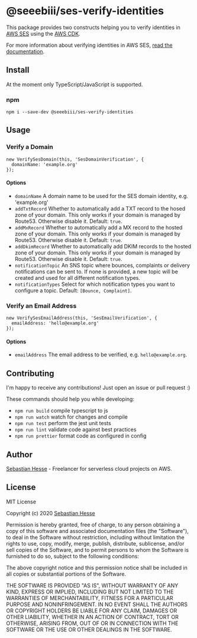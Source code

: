 # @seeebiii/ses-verify-identities

This package provides two constructs helping you to verify identities in [AWS SES](https://aws.amazon.com/ses/) using the [AWS CDK](https://aws.amazon.com/cdk/).

For more information about verifying identities in AWS SES, [read the documentation](https://docs.aws.amazon.com/ses/latest/DeveloperGuide/verify-domains.html).

## Install

At the moment only TypeScript/JavaScript is supported.

### npm

```
npm i --save-dev @seeebiii/ses-verify-identities
```

## Usage

### Verify a Domain

```
new VerifySesDomain(this, 'SesDomainVerification', {
  domainName: 'example.org'
});
```

#### Options

* `domainName` A domain name to be used for the SES domain identity, e.g. 'example.org'
* `addTxtRecord` Whether to automatically add a TXT record to the hosed zone of your domain. This only works if your domain is managed by Route53. Otherwise disable it. Default: `true`.
* `addMxRecord` Whether to automatically add a MX record to the hosted zone of your domain. This only works if your domain is managed by Route53. Otherwise disable it. Default: `true`.
* `addDkimRecord` Whether to automatically add DKIM records to the hosted zone of your domain. This only works if your domain is managed by Route53. Otherwise disable it. Default: `true`.
* `notificationTopic` An SNS topic where bounces, complaints or delivery notifications can be sent to. If none is provided, a new topic will be created and used for all different notification types.
* `notificationTypes` Select for which notification types you want to configure a topic. Default: `[Bounce, Complaint]`.

### Verify an Email Address

```
new VerifySesEmailAddress(this, 'SesEmailVerification', {
  emailAddress: 'hello@example.org'
});
```

#### Options

* `emailAddress` The email address to be verified, e.g. `hello@example.org`.

## Contributing

I'm happy to receive any contributions!
Just open an issue or pull request :)

These commands should help you while developing:

* `npm run build`      compile typescript to js
* `npm run watch`      watch for changes and compile
* `npm run test`       perform the jest unit tests
* `npm run lint`       validate code against best practices
* `npm run prettier`   format code as configured in config

## Author

[Sebastian Hesse](https://www.sebastianhesse.de) - Freelancer for serverless cloud projects on AWS.

## License

MIT License

Copyright (c) 2020 [Sebastian Hesse](https://www.sebastianhesse.de)

Permission is hereby granted, free of charge, to any person obtaining a copy of this software and associated documentation files (the "Software"), to deal in the Software without restriction, including without limitation the rights to use, copy, modify, merge, publish, distribute, sublicense, and/or sell copies of the Software, and to permit persons to whom the Software is furnished to do so, subject to the following conditions:

The above copyright notice and this permission notice shall be included in all copies or substantial portions of the Software.

THE SOFTWARE IS PROVIDED "AS IS", WITHOUT WARRANTY OF ANY KIND, EXPRESS OR IMPLIED, INCLUDING BUT NOT LIMITED TO THE WARRANTIES OF MERCHANTABILITY, FITNESS FOR A PARTICULAR PURPOSE AND NONINFRINGEMENT. IN NO EVENT SHALL THE AUTHORS OR COPYRIGHT HOLDERS BE LIABLE FOR ANY CLAIM, DAMAGES OR OTHER LIABILITY, WHETHER IN AN ACTION OF CONTRACT, TORT OR OTHERWISE, ARISING FROM, OUT OF OR IN CONNECTION WITH THE SOFTWARE OR THE USE OR OTHER DEALINGS IN THE SOFTWARE.
